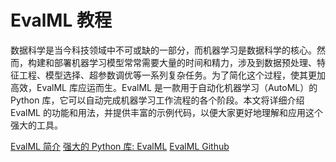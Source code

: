 # EvalML 教程

<show-structure depth="2"/>

数据科学是当今科技领域中不可或缺的一部分，而机器学习是数据科学的核心。然而，构建和部署机器学习模型常常需要大量的时间和精力，涉及到数据预处理、特征工程、模型选择、超参数调优等一系列复杂任务。为了简化这个过程，使其更加高效，EvalML 库应运而生。EvalML 是一款用于自动化机器学习（AutoML）的 Python 库，它可以自动完成机器学习工作流程的各个阶段。本文将详细介绍 EvalML 的功能和用法，并提供丰富的示例代码，以便大家更好地理解和应用这个强大的工具。


<seealso>
<category ref="ref_docs">
    <a href="https://mp.weixin.qq.com/s/t6tZVNLxegTld1WJYOQeWw">EvalML 简介</a>
    <a href="https://mp.weixin.qq.com/s/UMqFf7BJvHhnEqWxXHvu5g">强大的 Python 库: EvalML</a>
</category>
    <a href="https://github.com/alteryx/evalml">EvalML Github</a>
<category ref="ref_github">
</category>
<category ref="ref_issues"></category>
<category ref="ref_hf"></category>
<category ref="ref_ms"></category>
</seealso>